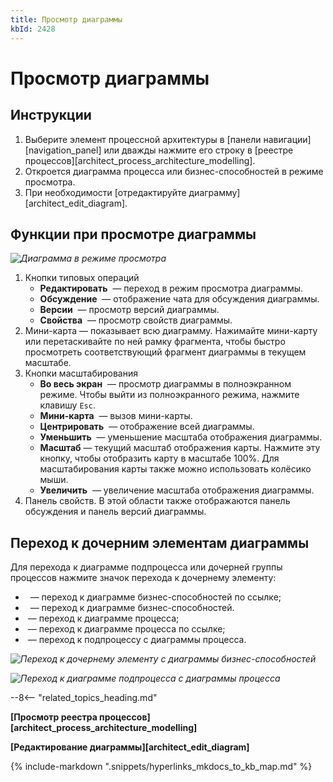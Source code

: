 ```yaml
---
title: Просмотр диаграммы
kbId: 2428
---
```


# Просмотр диаграммы

## Инструкции

1. Выберите элемент процессной архитектуры в [панели навигации][navigation_panel] или дважды нажмите его строку в [реестре процессов][architect_process_architecture_modelling].
2. Откроется диаграмма процесса или бизнес-способностей в режиме просмотра.
3. При необходимости [отредактируйте диаграмму][architect_edit_diagram].

## Функции при просмотре диаграммы

_![Диаграмма в режиме просмотра](https://kb.comindware.ru/assets/process_architecture_modeling_view_diagram.png)_

1. Кнопки типовых операций
    - **Редактировать** *‌* — переход в режим просмотра диаграммы.
    - **Обсуждение** *‌* — отображение чата для обсуждения диаграммы.
    - **Версии** *‌* — просмотр версий диаграммы.
    - **Свойства** *‌* — просмотр свойств диаграммы.
2. Мини-карта — показывает всю диаграмму. Нажимайте мини-карту или перетаскивайте по ней рамку фрагмента, чтобы быстро просмотреть соответствующий фрагмент диаграммы в текущем масштабе.
3. Кнопки масштабирования
    - **Во весь экран** *‌* — просмотр диаграммы в полноэкранном режиме. Чтобы выйти из полноэкранного режима, нажмите клавишу `Esc`.
    - **Мини-карта** *‌* — вызов мини-карты.
    - **Центрировать** *‌* — отображение всей диаграммы.
    - **Уменьшить** *‌* — уменьшение масштаба отображения диаграммы.
    - **Масштаб** — текущий масштаб отображения карты. Нажмите эту кнопку, чтобы отобразить карту в масштабе 100%. Для масштабирования карты также можно использовать колёсико мыши.
    - **Увеличить** *‌* — увеличение масштаба отображения диаграммы.
4. Панель свойств. В этой области также отображаются панель обсуждения и панель версий диаграммы.

## Переход к дочерним элементам диаграммы

Для перехода к диаграмме подпроцесса или дочерней группы процессов нажмите значок перехода к дочернему элементу:

- *‌* *‌* — переход к диаграмме бизнес-способностей по ссылке;
- *‌* *‌* — переход к диаграмме бизнес-способностей.
- *‌* — переход к диаграмме процесса;
- *‌* — переход к диаграмме процесса по ссылке;
- *‌* — переход к подпроцессу с диаграммы процесса.

_![Переход к дочернему элементу с диаграммы бизнес-способностей](https://kb.comindware.ru/assets/diagram_navigating_to_child_element.png)_

_![Переход к диаграмме подпроцесса с диаграммы процесса](https://kb.comindware.ru/assets/diagram_navigating_to_subprocess.png)_

--8<-- "related_topics_heading.md"

**[Просмотр реестра процессов][architect_process_architecture_modelling]**

**[Редактирование диаграммы][architect_edit_diagram]**

{% include-markdown ".snippets/hyperlinks_mkdocs_to_kb_map.md" %}
